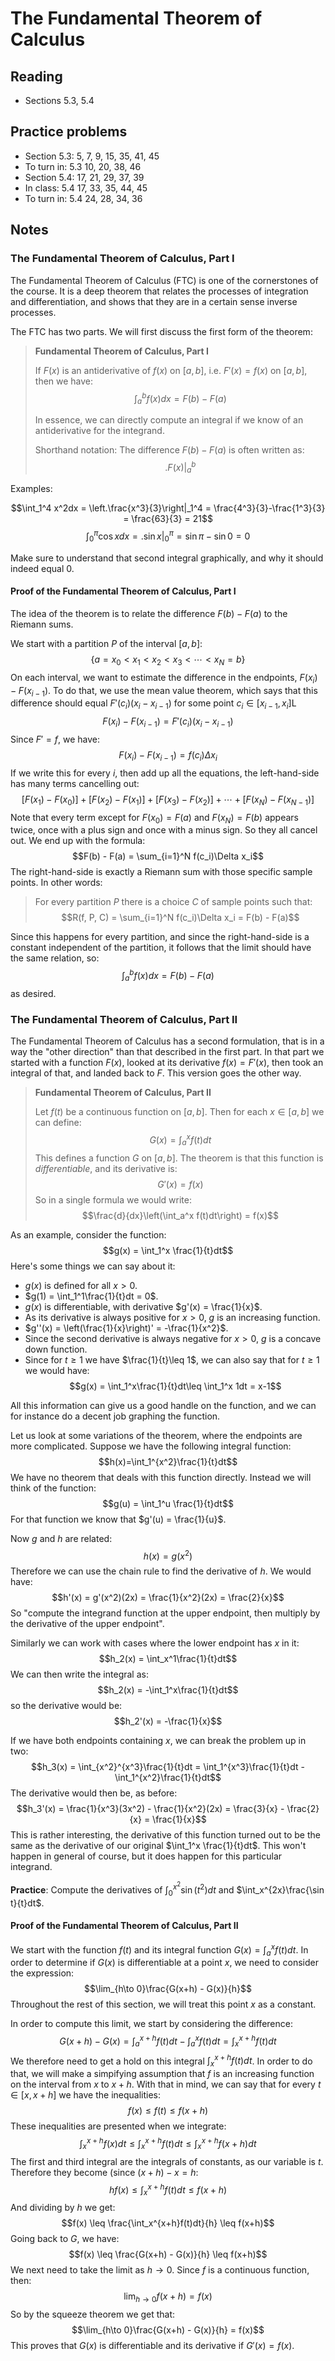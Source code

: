 # The Fundamental Theorem of Calculus

## Reading

- Sections 5.3, 5.4

## Practice problems

- Section 5.3: 5, 7, 9, 15, 35, 41, 45
- To turn in: 5.3 10, 20, 38, 46
- Section 5.4: 17, 21, 29, 37, 39
- In class: 5.4 17, 33, 35, 44, 45
- To turn in: 5.4 24, 28, 34, 36

## Notes

### The Fundamental Theorem of Calculus, Part I

The Fundamental Theorem of Calculus (FTC) is one of the cornerstones of the course. It is a deep theorem that relates the processes of integration and differentiation, and shows that they are in a certain sense inverse processes.

The FTC has two parts. We will first discuss the first form of the theorem:

> **Fundamental Theorem of Calculus, Part I**
>
> If $F(x)$ is an antiderivative of $f(x)$ on $[a, b]$, i.e. $F'(x) = f(x)$ on $[a, b]$, then we have:
> $$\int_a^bf(x)dx = F(b) - F(a)$$
>
> In essence, we can directly compute an integral if we know of an antiderivative for the integrand.
>
> Shorthand notation: The difference $F(b)-F(a)$ is often written as:
> $$\bigl.F(x)\bigr|_a^b$$

Examples:

$$\int_1^4 x^2dx = \left.\frac{x^3}{3}\right|_1^4 = \frac{4^3}{3}-\frac{1^3}{3} = \frac{63}{3} = 21$$
$$\int_0^\pi \cos xdx = \bigl.\sin x\bigr|_0^\pi = \sin\pi - \sin 0 = 0$$

Make sure to understand that second integral graphically, and why it should indeed equal $0$.

#### Proof of the Fundamental Theorem of Calculus, Part I

The idea of the theorem is to relate the difference $F(b) - F(a)$ to the Riemann sums.

We start with a partition $P$ of the interval $[a, b]$:
$$\left\{ a = x_0 < x_1 < x_2 < x_3 < \cdots < x_N = b \right\}$$
On each interval, we want to estimate the difference in the endpoints, $F(x_i) - F(x_{i-1})$. To do that, we use the mean value theorem, which says that this difference should equal $F'(c_i)(x_i-x_{i-1})$ for some point $c_i\in[x_{i-1}, x_i]$L
$$F(x_i) - F(x_{i-1}) = F'(c_i)(x_i-x_{i-1})$$
Since $F'=f$, we have:
$$F(x_i) - F(x_{i-1}) = f(c_i)\Delta x_i$$
If we write this for every $i$, then add up all the equations, the left-hand-side has many terms cancelling out:
$$\left[F(x_1)-F(x_0)\right] + \left[F(x_2)-F(x_1)\right] + \left[F(x_3)-F(x_2)\right] + \cdots + \left[F(x_N)-F(x_{N-1})\right]$$
Note that every term except for $F(x_0)=F(a)$ and $F(x_N)=F(b)$ appears twice, once with a plus sign and once with a minus sign. So they all cancel out. We end up with the formula:
$$F(b) - F(a) = \sum_{i=1}^N f(c_i)\Delta x_i$$
The right-hand-side is exactly a Riemann sum with those specific sample points. In other words:

> For every partition $P$ there is a choice $C$ of sample points such that:
> $$R(f, P, C) = \sum_{i=1}^N f(c_i)\Delta x_i = F(b) - F(a)$$

Since this happens for every partition, and since the right-hand-side is a constant independent of the partition, it follows that the limit should have the same relation, so:
$$\int_a^b f(x)dx = F(b) - F(a)$$
as desired.

### The Fundamental Theorem of Calculus, Part II

The Fundamental Theorem of Calculus has a second formulation, that is in a way the "other direction" than that described in the first part. In that part we started with a function $F(x)$, looked at its derivative $f(x) = F'(x)$, then took an integral of that, and landed back to $F$. This version goes the other way.

> **Fundamental Theorem of Calculus, Part II**
>
> Let $f(t)$ be a continuous function on $[a, b]$. Then for each $x\in[a,b]$ we can define:
> $$G(x) = \int_a^xf(t)dt$$
> This defines a function $G$ on $[a, b]$. The theorem is that this function is *differentiable*, and its derivative is:
> $$G'(x) = f(x)$$
> So in a single formula we would write:
> $$\frac{d}{dx}\left(\int_a^x f(t)dt\right) = f(x)$$

As an example, consider the function:
$$g(x) = \int_1^x \frac{1}{t}dt$$
Here's some things we can say about it:

- $g(x)$ is defined for all $x>0$.
- $g(1) = \int_1^1\frac{1}{t}dt = 0$.
- $g(x)$ is differentiable, with derivative $g'(x) = \frac{1}{x}$.
- As its derivative is always positive for $x>0$, $g$ is an increasing function.
- $g''(x) = \left(\frac{1}{x}\right)' = -\frac{1}{x^2}$.
- Since the second derivative is always negative for $x>0$, $g$ is a concave down function.
- Since for $t\geq 1$ we have $\frac{1}{t}\leq 1$, we can also say that for $t\geq 1$ we would have: $$g(x) = \int_1^x\frac{1}{t}dt\leq \int_1^x 1dt = x-1$$

All this information can give us a good handle on the function, and we can for instance do a decent job graphing the function.

Let us look at some variations of the theorem, where the endpoints are more complicated. Suppose we have the following integral function:
$$h(x)=\int_1^{x^2}\frac{1}{t}dt$$
We have no theorem that deals with this function directly. Instead we will think of the function:
$$g(u) = \int_1^u \frac{1}{t}dt$$
For that function we know that $g'(u) = \frac{1}{u}$.

Now $g$ and $h$ are related:
$$h(x) = g(x^2)$$
Therefore we can use the chain rule to find the derivative of $h$. We would have:
$$h'(x) = g'(x^2)(2x) = \frac{1}{x^2}(2x) = \frac{2}{x}$$
So "compute the integrand function at the upper endpoint, then multiply by the derivative of the upper endpoint".

Similarly we can work with cases where the lower endpoint has $x$ in it:
$$h_2(x) = \int_x^1\frac{1}{t}dt$$
We can then write the integral as:
$$h_2(x) = -\int_1^x\frac{1}{t}dt$$
so the derivative would be:
$$h_2'(x) = -\frac{1}{x}$$

If we have both endpoints containing $x$, we can break the problem up in two:
$$h_3(x) = \int_{x^2}^{x^3}\frac{1}{t}dt = \int_1^{x^3}\frac{1}{t}dt - \int_1^{x^2}\frac{1}{t}dt$$
The derivative would then be, as before:
$$h_3'(x) = \frac{1}{x^3}(3x^2) - \frac{1}{x^2}(2x) = \frac{3}{x} - \frac{2}{x} = \frac{1}{x}$$
This is rather interesting, the derivative of this function turned out to be the same as the derivative of our original $\int_1^x \frac{1}{t}dt$. This won't happen in general of course, but it does happen for this particular integrand.

**Practice**: Compute the derivatives of $\int_0^{x^2}\sin(t^2)dt$ and $\int_x^{2x}\frac{\sin t}{t}dt$.

#### Proof of the Fundamental Theorem of Calculus, Part II

We start with the function $f(t)$ and its integral function $G(x) = \int_a^x f(t) dt$. In order to determine if $G(x)$ is differentiable at a point $x$, we need to consider the expression:
$$\lim_{h\to 0}\frac{G(x+h) - G(x)}{h}$$
Throughout the rest of this section, we will treat this point $x$ as a constant.

In order to compute this limit, we start by considering the difference:
$$G(x+h) - G(x) = \int_a^{x+h}f(t)dt - \int_a^x f(t)dt = \int_x^{x+h}f(t)dt$$
We therefore need to get a hold on this integral $\int_x^{x+h}f(t)dt$. In order to do that, we will make a simpifying assumption that $f$ is an increasing function on the interval from $x$ to $x+h$. With that in mind, we can say that for every $t\in[x, x+h]$ we have the inequalities:
$$f(x)\leq f(t)\leq f(x+h)$$
These inequalities are presented when we integrate:
$$\int_x^{x+h}f(x)dt\leq \int_x^{x+h}f(t)dt\leq \int_x^{x+h}f(x+h)dt$$
The first and third integral are the integrals of constants, as our variable is $t$. Therefore they become (since $(x+h)-x=h$:
$$hf(x) \leq \int_x^{x+h}f(t)dt \leq f(x+h)$$
And dividing by $h$ we get:
$$f(x) \leq \frac{\int_x^{x+h}f(t)dt}{h} \leq f(x+h)$$
Going back to $G$, we have:
$$f(x) \leq \frac{G(x+h) - G(x)}{h} \leq f(x+h)$$
We next need to take the limit as $h\to 0$. Since $f$ is a continuous function, then:
$$\lim_{h\to 0}f(x+h) = f(x)$$
So by the squeeze theorem we get that:
$$\lim_{h\to 0}\frac{G(x+h) - G(x)}{h} = f(x)$$
This proves that $G(x)$ is differentiable and its derivative if $G'(x) = f(x)$.
